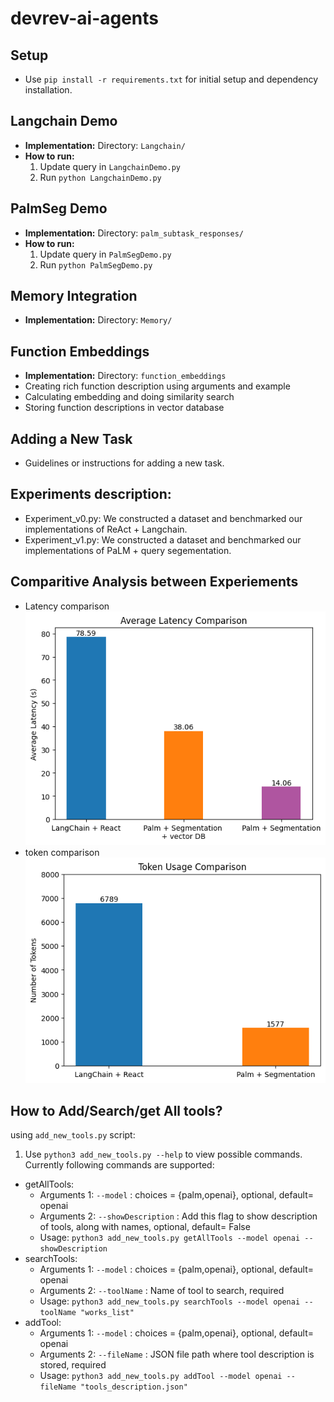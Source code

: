 # devrev-ai-agents

## Setup

- Use `pip install -r requirements.txt` for initial setup and dependency installation.

## Langchain Demo

- **Implementation:** Directory: `Langchain/`
- **How to run:**
  1. Update query in `LangchainDemo.py`
  2. Run `python LangchainDemo.py`

## PalmSeg Demo

- **Implementation:** Directory: `palm_subtask_responses/`
- **How to run:**
  1. Update query in `PalmSegDemo.py`
  2. Run `python PalmSegDemo.py`

## Memory Integration

- **Implementation:** Directory: `Memory/`

## Function Embeddings

- **Implementation:** Directory: `function_embeddings`
- Creating rich function description using arguments and example
- Calculating embedding and doing similarity search
- Storing function descriptions in vector database

## Adding a New Task

- Guidelines or instructions for adding a new task.

## Experiments description:

- Experiment_v0.py: We constructed a dataset and benchmarked our implementations of ReAct + Langchain.
- Experiment_v1.py: We constructed a dataset and benchmarked our implementations of PaLM + query segementation.

## Comparitive Analysis between Experiements
- Latency comparison
![latency comparison](/images/latency_comparison.png)
- token comparison
![token comparison](/images/token_comparison.png)

## How to Add/Search/get All tools?

using `add_new_tools.py` script:

1. Use `python3 add_new_tools.py --help` to view possible commands. Currently following commands are supported:

- getAllTools:
  - Arguments 1: `--model` : choices = {palm,openai}, optional, default= openai
  - Arguments 2: `--showDescription` : Add this flag to show description of tools, along with names, optional, default= False
  - Usage: `python3 add_new_tools.py getAllTools --model openai --showDescription`
- searchTools:
  - Arguments 1: `--model` : choices = {palm,openai}, optional, default= openai
  - Arguments 2: `--toolName` : Name of tool to search, required
  - Usage: `python3 add_new_tools.py searchTools --model openai --toolName "works_list"`
- addTool:
  - Arguments 1: `--model` : choices = {palm,openai}, optional, default= openai
  - Arguments 2: `--fileName` : JSON file path where tool description is stored, required
  - Usage: `python3 add_new_tools.py addTool --model openai --fileName "tools_description.json"`
